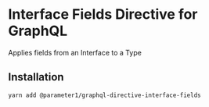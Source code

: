 # Interface Fields Directive for GraphQL
Applies fields from an Interface to a Type

## Installation
```
yarn add @parameter1/graphql-directive-interface-fields
```
